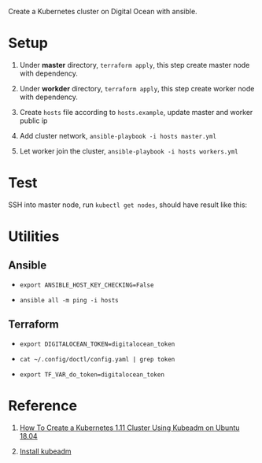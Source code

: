 Create a Kubernetes cluster on Digital Ocean with ansible.

# Setup

1. Under **master** directory, `terraform apply`, this step create master node with dependency.

2. Under **workder** directory, `terraform apply`, this step create worker node with dependency.

3. Create `hosts` file according to `hosts.example`, update master and worker public ip

4. Add cluster network, `ansible-playbook -i hosts master.yml`

4. Let worker join the cluster, `ansible-playbook -i hosts workers.yml`


# Test

SSH into master node, run `kubectl get nodes`, should have result like this: 




# Utilities

## Ansible

- `export ANSIBLE_HOST_KEY_CHECKING=False`

- `ansible all -m ping -i hosts`

## Terraform

- `export DIGITALOCEAN_TOKEN=digitalocean_token`

- `cat ~/.config/doctl/config.yaml | grep token`

- `export TF_VAR_do_token=digitalocean_token`


# Reference

1. [How To Create a Kubernetes 1.11 Cluster Using Kubeadm on Ubuntu 18.04](https://www.digitalocean.com/community/tutorials/how-to-create-a-kubernetes-1-11-cluster-using-kubeadm-on-ubuntu-18-04)

2. [Install kubeadm](https://kubernetes.io/docs/setup/independent/install-kubeadm/)
